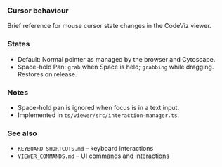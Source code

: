 ### Cursor behaviour

Brief reference for mouse cursor state changes in the CodeViz viewer.

### States

- Default: Normal pointer as managed by the browser and Cytoscape.
- Space-hold Pan: `grab` when Space is held; `grabbing` while dragging. Restores on release.

### Notes

- Space-hold pan is ignored when focus is in a text input.
- Implemented in `ts/viewer/src/interaction-manager.ts`.

### See also

- `KEYBOARD_SHORTCUTS.md` – keyboard interactions
- `VIEWER_COMMANDS.md` – UI commands and interactions

